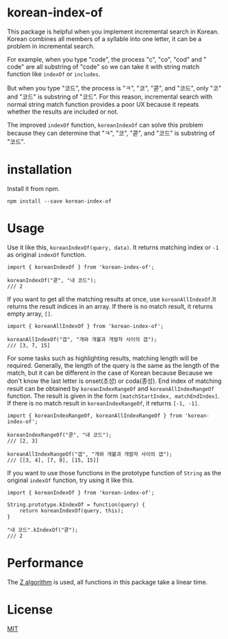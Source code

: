 # korean-index-of

This package is helpful when you implement incremental search in Korean. Korean combines all members of a syllable into one letter, it can be a problem in incremental search.

For example, when you type "code", the process "c", "co", "cod" and "
code" are all substring of "code" so we can take it with string match function like `indexOf` or `includes`.

But when you type "코드", the process is "ㅋ", "코", "콛", and "코드", only "코" and "코드" is substring of "코드". For this reason, incremental search with normal string match function provides a poor UX because it repeats whether the results are included or not.

The improved `indexOf` function, `koreanIndexOf` can solve this problem because they can determine that "ㅋ", "코", "콛", and "코드" is substring of "코드".

# installation

Install it from npm.

```
npm install --save korean-index-of
```

# Usage

Use it like this, `koreanIndexOf(query, data)`. It returns matching index or `-1` as original `indexOf` function.

```
import { koreanIndexOf } from 'korean-index-of';

koreanIndexOf("콛", "내 코드");
/// 2
```

If you want to get all the matching results at once, use `koreanAllIndexOf`.It returns the result indices in an array. If there is no match result, it returns empty array, `[]`.

```
import { koreanAllIndexOf } from 'korean-index-of';

koreanAllIndexOf("갭", "개와 개불과 개발자 사이의 갭");
/// [3, 7, 15]
```

For some tasks such as highlighting results, matching length will be required. Generally, the length of the query is the same as the length of the match, but it can be different in the case of Korean because Because we don't know the last letter is onset(초성) or coda(종성). End index of matching result can be obtained by `koreanIndexRangeOf` and `koreanAllIndexRangeOf` function. The result is given in the form `[matchStartIndex, matchEndIndex]`. If there is no match result in `koreanIndexRangeOf`, it returns `[-1, -1]`.

```
import { koreanIndexRangeOf, koreanAllIndexRangeOf } from 'korean-index-of';

koreanIndexRangeOf("콛", "내 코드");
/// [2, 3]

koreanAllIndexRangeOf("갭", "개와 개불과 개발자 사이의 갭");
/// [[3, 4], [7, 8], [15, 15]]
```

If you want to use those functions in the prototype function of `String` as the original `indexOf` function, try using it like this.

```
import { koreanIndexOf } from 'korean-index-of';

String.prototype.kIndexOf = function(query) {
    return koreanIndexOf(query, this);
}

"내 코드".kIndexOf("콛");
/// 2
```

# Performance

The [Z algorithm](https://www.geeksforgeeks.org/z-algorithm-linear-time-pattern-searching-algorithm/) is used, all functions in this package take a linear time.

# License

[MIT](https://github.com/ialy1595/korean-index-of/blob/master/LICENSE)
